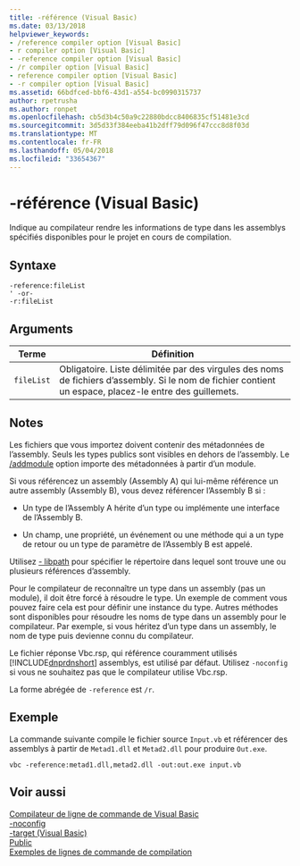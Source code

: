 ```yaml
---
title: -référence (Visual Basic)
ms.date: 03/13/2018
helpviewer_keywords:
- /reference compiler option [Visual Basic]
- r compiler option [Visual Basic]
- -reference compiler option [Visual Basic]
- /r compiler option [Visual Basic]
- reference compiler option [Visual Basic]
- -r compiler option [Visual Basic]
ms.assetid: 66bdfced-bbf6-43d1-a554-bc0990315737
author: rpetrusha
ms.author: ronpet
ms.openlocfilehash: cb5d3b4c50a9c22880bdcc8406835cf51481e3cd
ms.sourcegitcommit: 3d5d33f384eeba41b2dff79d096f47ccc8d8f03d
ms.translationtype: MT
ms.contentlocale: fr-FR
ms.lasthandoff: 05/04/2018
ms.locfileid: "33654367"
---
```

# <a name="-reference-visual-basic"></a>-référence (Visual Basic)
Indique au compilateur rendre les informations de type dans les assemblys spécifiés disponibles pour le projet en cours de compilation.  
  
## <a name="syntax"></a>Syntaxe  
  
```  
-reference:fileList  
' -or-  
-r:fileList  
```  
  
## <a name="arguments"></a>Arguments  
  
|Terme|Définition|  
|---|---|  
|`fileList`|Obligatoire. Liste délimitée par des virgules des noms de fichiers d’assembly. Si le nom de fichier contient un espace, placez-le entre des guillemets.|  
  
## <a name="remarks"></a>Notes  
 Les fichiers que vous importez doivent contenir des métadonnées de l’assembly. Seuls les types publics sont visibles en dehors de l’assembly. Le [/addmodule](../../../visual-basic/reference/command-line-compiler/addmodule.md) option importe des métadonnées à partir d’un module.  
  
 Si vous référencez un assembly (Assembly A) qui lui-même référence un autre assembly (Assembly B), vous devez référencer l’Assembly B si :  
  
-   Un type de l’Assembly A hérite d’un type ou implémente une interface de l’Assembly B.  
  
-   Un champ, une propriété, un événement ou une méthode qui a un type de retour ou un type de paramètre de l’Assembly B est appelé.  
  
 Utilisez [- libpath](../../../visual-basic/reference/command-line-compiler/libpath.md) pour spécifier le répertoire dans lequel sont trouve une ou plusieurs références d’assembly.  
  
 Pour le compilateur de reconnaître un type dans un assembly (pas un module), il doit être forcé à résoudre le type. Un exemple de comment vous pouvez faire cela est pour définir une instance du type. Autres méthodes sont disponibles pour résoudre les noms de type dans un assembly pour le compilateur. Par exemple, si vous héritez d’un type dans un assembly, le nom de type puis devienne connu du compilateur.  
  
 Le fichier réponse Vbc.rsp, qui référence couramment utilisés [!INCLUDE[dnprdnshort](~/includes/dnprdnshort-md.md)] assemblys, est utilisé par défaut. Utilisez `-noconfig` si vous ne souhaitez pas que le compilateur utilise Vbc.rsp.  
  
 La forme abrégée de `-reference` est `/r`.  
  
## <a name="example"></a>Exemple  
 La commande suivante compile le fichier source `Input.vb` et référencer des assemblys à partir de `Metad1.dll` et `Metad2.dll` pour produire `Out.exe`.  
  
```console
vbc -reference:metad1.dll,metad2.dll -out:out.exe input.vb  
```  
  
## <a name="see-also"></a>Voir aussi  
 [Compilateur de ligne de commande de Visual Basic](../../../visual-basic/reference/command-line-compiler/index.md)  
 [-noconfig](../../../visual-basic/reference/command-line-compiler/noconfig.md)  
 [-target (Visual Basic)](../../../visual-basic/reference/command-line-compiler/target.md)  
 [Public](../../../visual-basic/language-reference/modifiers/public.md)  
 [Exemples de lignes de commande de compilation](../../../visual-basic/reference/command-line-compiler/sample-compilation-command-lines.md)
